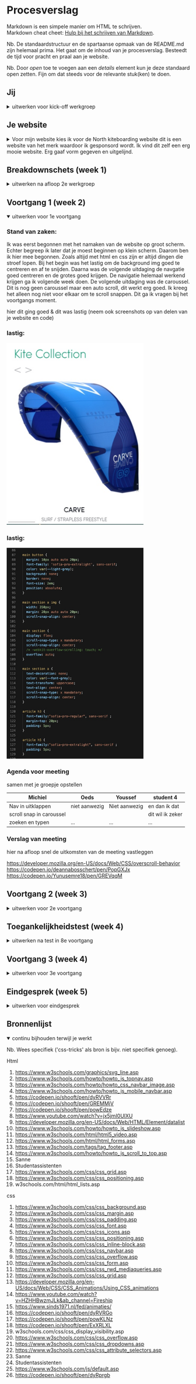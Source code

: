 # Procesverslag
Markdown is een simpele manier om HTML te schrijven.  
Markdown cheat cheet: [Hulp bij het schrijven van Markdown](https://github.com/adam-p/markdown-here/wiki/Markdown-Cheatsheet).

Nb. De standaardstructuur en de spartaanse opmaak van de README.md zijn helemaal prima. Het gaat om de inhoud van je procesverslag. Besteedt de tijd voor pracht en praal aan je website.

Nb. Door *open* toe te voegen aan een *details* element kun je deze standaard open zetten. Fijn om dat steeds voor de relevante stuk(ken) te doen.





## Jij

<details>
<summary>uitwerken voor kick-off werkgroep</summary>

### Auteur:
Michiel Schipper

#### Je startniveau:
Rood

#### Je focus:
Surface plane
 
</details>





## Je website

<details>
<summary>Voor mijn website kies ik voor de North kiteboarding website dit is een website van het merk waardoor ik gesponsord wordt. Ik vind dit zelf een erg mooie website. Erg gaaf vorm gegeven en uitgelijnd.</summary>

### Je opdracht:
https://www.northkb.com/en/products/kites
North kiteboarding website 

#### Screenshot(s) van de eerste pagina (small screen): 
Product pagina
<img src="images/pagina1_smallscreen.jpg" width="375px" alt="Pruduct page">

#### Screenshot(s) van de tweede pagina (small screen):
Go Green Pagina 
<img src="images/pagina2_smallscreen.jpg" width="375px" alt="Go Green Page">
 
</details>



## Breakdownschets (week 1)

<details>
<summary>uitwerken na afloop 2e werkgroep</summary>

### de hele pagina: 
<img src="images/breakdown_schets_fed.png" width="375px" alt="breakdown van de hele pagina">

### dynamisch deel (bijv menu): 
<img src="images/dummy-plaatje.jpg" width="375px" alt="breakdown van een dynamisch deel">

### wellicht nog een dynamisch deel (bijv filter): 
<img src="images/dummy-plaatje.jpg" width="375px" alt="breakdown van nog een dynamisch deel">

</details>





## Voortgang 1 (week 2)

<details open>
<summary>uitwerken voor 1e voortgang</summary>

### Stand van zaken:
Ik was eerst begonnen met het namaken van de website op groot scherm. Echter begreep ik later dat je moest beginnen op klein scherm. Daarom ben ik hier mee begonnen. Zoals altijd met html en css zijn er altijd dingen die stroef lopen. Bij het begin was het lastig om de background img goed te centreren en af te snijden. Daarna was de volgende uitdaging de navgatie goed centreren en de grotes goed krijgen. De navigatie helemaal werkend krijgen ga ik volgende week doen. De volgende uitdaging was de caroussel. Dit is nog geen caroussel maar een auto scroll, dit werkt erg goed. Ik kreeg het alleen nog niet voor elkaar om te scroll snappen. Dit ga ik vragen bij het voortgangs moment. 

hier dit ging goed & dit was lastig (neem ook screenshots op van delen van je website en code)

### lastig: 
<img src="images/caroussel.jpg" width="375px" alt="lastig">

### lastig: 
<img src="images/caroussel_code.jpg" width="375px" alt="lastig">


### Agenda voor meeting
samen met je groepje opstellen

| Michiel                       | Oeds          | Youssef    | student 4        |
| ---                           | ---           | ---        | ---              |
| Nav in uitklappen             | niet aanwezig | Niet aanwezig | en dan ik dat    |
| scroll snap in caroussel      |               |               | dit wil ik zeker |
| zoeken en typen               | ...           | ...          | ...              |


### Verslag van meeting
hier na afloop snel de uitkomsten van de meeting vastleggen

https://developer.mozilla.org/en-US/docs/Web/CSS/overscroll-behavior
https://codepen.io/deannabosschert/pen/PopGXJx
https://codepen.io/Yunusemre18/pen/GREVqqM


</details>





## Voortgang 2 (week 3)

<details>
<summary>uitwerken voor 2e voortgang</summary>

### Stand van zaken
Deze week ben ik aan de slag gegaan met mijn navigatie en de grid. Ik heb de navigatie vrij snel voor elkaar gekregen omdat we dit vorige les hadden besproken. Dit heeft mij veel geholpen. Dit was hetzelfe met de grids. Echter kwam ik erachter dat ik voor mijn twee pagina's alletwee articles gebruik waardoor ik die nu in de css allebei aanspreek. Als ik classes kon gebruiken kon ik dit oplossen maar ik weet nu nog niet hoe ik dat zonder moet doen. 

### lastig: 
<img src="images/articles.jpg" width="375px" alt="lastig">

### Agenda voor meeting
samen met je groepje opstellen

| Michiel      | Oeds         | Youssef   | student 4        |
| ---            | ---                | ---          | ---              |
| Zoekbalk functie | Moest nog beginnen        | Geen antwoord gekregen    | en dan ik dat    |
| Twee arcticles in twee pagina's| dit als er tijd is | nog een punt | dit wil ik zeker |
| Lijnen in html          | ...                | ...          | ...              |


### Verslag van meeting
hier na afloop snel de uitkomsten van de meeting vastleggen
Van articles in articles lists maken
Input type search voor zoekbalk

Opacity nav 

List delay nav 

Header van h5 naar h3 

</details>





## Toegankelijkheidstest (week 4)

<details>
<summary>uitwerken na test in 8e voortgang</summary>

### Bevindingen
Lijst met je bevindingen die in de test naar voren kwamen:

#### Titel eerste bevinding

Eerste test met alleen toetsenboard Bram

searchbar heeft geen focus. Deze mist hij.

hamburger menu open dicht

gaat door menu heen zonder dat je hem ziet

In dark mode kan je de tekst in de form niet zien.

focus-within

js keydownframes

onderkant pagina blijft hij haken

- Button onderkant pagina die naar boven gaat 

### button: 
<img src="images/up_button_before.jpg" width="375px" alt="button before">
<img src="images/up_button_after.jpg" width="375px" alt="button after">

- input buiten de button gezet 

### input buiten button: 
<img src="images/nav_button_before.jpg" width="375px" alt="input before">
<img src="images/nav_button_after.jpg" width="375px" alt="input after">

- kleuren van form aangepast

### kleuren form: 
<img src="images/formpje_before.jpg" width="375px" alt="kleuren form before">
<img src="images/formpje_after.jpg" width="375px" alt="kleuren form after">

- hamburger menu open dicht zou je kunnen doen met js keyframes en focus within. Dit is voor mij alleen nog te lastig om voor de deadline te doen. 



#### Titel tweede bevinding. 

Oefenen met beperking Marijn

Sommige teksten zijn minder goed te lezen zoals de footer, maar alles is nog wel leesbaar. 

Met parkinson is de website "goed" te bedienen.

Met afleiding is alles nog goed te bedienen. 

- tekst footer groter gemaakt. 

### tekst footer: 
<img src="images/footer_before.jpg" width="375px" alt="tekst footer before">
<img src="images/footer_after.jpg" width="375px" alt="tekst footer after">

- kleuren van form aangepast

### kleuren form: 
<img src="images/formpje_before.jpg" width="375px" alt="kleuren form before">
<img src="images/formpje_after.jpg" width="375px" alt="kleuren form after">




#### Titel volgende bevinding. 

Voor lezen lijkt goed te gaan maar zitten nog een aantal fouten in. 

voice over 

Join us staat in al caps moet klein en staat button achter

Labels aan form toevoegen

- join us staat niet meer in caption 

Dit bleek zo te zijn omdat ik hem in css in uppercase heb staan. Wat goed is, daarom heb ik dit zo gelaten. 

### join us: 
<img src="images/join_us.jpg" width="375px" alt="join us">


- labels aan forms zijn toegevoegd. 

### button: 
<img src="images/labels_before.jpg" width="375px" alt="lastig">
<img src="images/labels_after.jpg" width="375px" alt="lastig">




#### Titel nog een bevinding. 
Hier korte omschrijving (met indien nodig een afbeelding)

Hier een omschrijving van hoe het opgelost kan worden (met indien nodig een afbeelding)

</details>





## Voortgang 3 (week 4)

<details>
<summary>uitwerken voor 3e voortgang</summary>

### Stand van zaken
hier dit ging goed & dit was lastig (neem ook screenshots op van delen van je website en code)


### Agenda voor meeting
samen met je groepje opstellen

| Michiel     | student 2          | student 3    | student 4        |
| ---            | ---                | ---          | ---              |
| Bespreken met tab weer bovenaan pagina  | en dit             | en ik dit    | en dan ik dat    |
| Wat kan ik nog extra verbeteren? | dit als er tijd is | nog een punt | dit wil ik zeker |
| Zitten er nog fouten in mijn code?         | ...                | ...          | ...              |


### Verslag van meeting
hier na afloop snel de uitkomsten van de meeting vastleggen

- punt 1
- punt 2
- nog een punt
- ...

</details>





## Eindgesprek (week 5)

<details>
<summary>uitwerken voor eindgesprek</summary>

### Stand van zaken
hier dit ging goed & dit was lastig (neem ook screenshots op van delen van je website en code)

### Screenshot(s)

hier screenshot(s) van je eindresultaat

</details>





## Bronnenlijst

<details open>
<summary>continu bijhouden terwijl je werkt</summary>

Nb. Wees specifiek ('css-tricks' als bron is bijv. niet specifiek genoeg).

Html

1. https://www.w3schools.com/graphics/svg_line.asp
2. https://www.w3schools.com/howto/howto_js_topnav.asp
3. https://www.w3schools.com/howto/howto_css_navbar_image.asp
4. https://www.w3schools.com/howto/howto_js_mobile_navbar.asp
5. https://codepen.io/shooft/pen/dyRVVRr
6. https://codepen.io/shooft/pen/GREMMjV
7. https://codepen.io/shooft/pen/powEdze
8. https://www.youtube.com/watch?v=jx5jmI0UlXU
9. https://developer.mozilla.org/en-US/docs/Web/HTML/Element/datalist
10. https://www.w3schools.com/howto/howto_js_slideshow.asp
11. https://www.w3schools.com/html/html5_video.asp
12. https://www.w3schools.com/html/html_forms.asp
13. https://www.w3schools.com/tags/tag_footer.asp
14. https://www.w3schools.com/howto/howto_js_scroll_to_top.asp
15. Sanne 
16. Studentassistenten
17. https://www.w3schools.com/css/css_grid.asp
18. https://www.w3schools.com/css/css_positioning.asp
19. w3schools.com/html/html_lists.asp

css
1. https://www.w3schools.com/css/css_background.asp
2. https://www.w3schools.com/css/css_margin.asp
3. https://www.w3schools.com/css/css_padding.asp
4. https://www.w3schools.com/css/css_font.asp
5. https://www.w3schools.com/css/css_icons.asp
6. https://www.w3schools.com/css/css_positioning.asp
7. https://www.w3schools.com/css/css_inline-block.asp
8. https://www.w3schools.com/css/css_navbar.asp
9. https://www.w3schools.com/css/css_overflow.asp
10. https://www.w3schools.com/css/css_form.asp
11. https://www.w3schools.com/css/css_rwd_mediaqueries.asp
12. https://www.w3schools.com/css/css_grid.asp
13. https://developer.mozilla.org/en-US/docs/Web/CSS/CSS_Animations/Using_CSS_animations
14. https://www.youtube.com/watch?v=HZHHBwzmJLk&ab_channel=Fireship
15. https://www.sinds1971.nl/fed/animaties/
16. https://codepen.io/shooft/pen/dyRVRGo
17. https://codepen.io/shooft/pen/powKLNz
18. https://codepen.io/shooft/pen/ExXRLXL
19. w3schools.com/css/css_display_visibility.asp
20. https://www.w3schools.com/css/css_overflow.asp
21. https://www.w3schools.com/css/css_dropdowns.asp
22. https://www.w3schools.com/css/css_attribute_selectors.asp
23. Sanne 
24. Studentassistenten
25. https://www.w3schools.com/js/default.asp
26. https://codepen.io/shooft/pen/dyRprgb


</details>